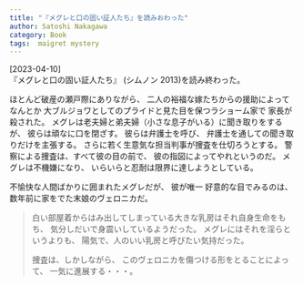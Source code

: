 ```yaml
---
title: "『メグレと口の固い証人たち』を読みおわった"
author: Satoshi Nakagawa
category: Book
tags:  maigret mystery
---
```


[2023-04-10]  
 『メグレと口の固い証人たち』
(シムノン 2013)を読み終わった。

 ほとんど破産の瀬戸際にありながら、
二人の裕福な嫁たちからの援助によってなんとか
大ブルジョワとしてのプライドと見た目を保つラショーム家で
家長が殺された。
メグレは老夫婦と弟夫婦（小さな息子がいる）に聞き取りをするが、
彼らは頑なに口を閉ざす。
彼らは弁護士を呼び、
弁護士を通しての聞き取りだけを主張する。
さらに若く生意気な担当判事が捜査を仕切ろうとする。
警察による捜査は、すべて彼の目の前で、
彼の指図によってやれというのだ。
メグレは不機嫌になり、
いらいらと忍耐は限界に達しようとしている。

 不愉快な人間ばかりに囲まれたメグレだが、
彼が唯一 好意的な目でみるのは、
数年前に家をでた末娘のヴェロニカだ。

<BLOCKQUOTE>
白い部屋着からはみ出してしまっている大きな乳房はそれ自身生命をもち、
気分しだいで身震いしているようだった。
メグレにはそれを淫らというよりも、
陽気で、人のいい乳房と呼びたい気持だった。
</BLOCKQOUTE>

 捜査は、しかしながら、
このヴェロニカを傷つける形をとることによって、
一気に進展する・・・。

